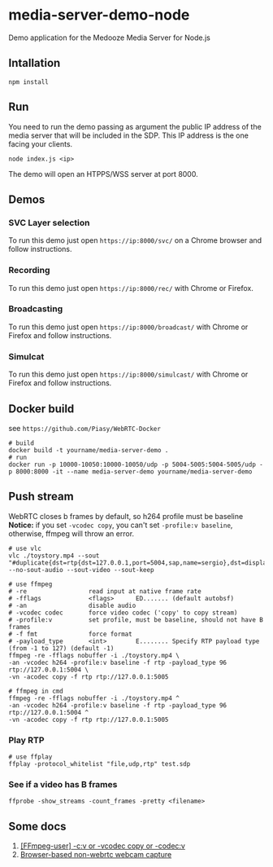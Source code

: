# media-server-demo-node
Demo application for the Medooze Media Server for Node.js

## Intallation
```
npm install
```

## Run
You need to run the demo passing as argument the public IP address of the media server that will be included in the SDP. This IP address is the one facing your clients.
```
node index.js <ip>
```

The demo will open an HTPPS/WSS server at port 8000. 

## Demos
### SVC Layer selection

To run this demo just open `https://ip:8000/svc/` on a Chrome browser and follow instructions.

### Recording

To run this demo just open `https://ip:8000/rec/` with Chrome or Firefox.

### Broadcasting

To run this demo just open `https://ip:8000/broadcast/` with Chrome or Firefox and follow instructions.

### Simulcat

To run this demo just open `https://ip:8000/simulcast/` with Chrome or Firefox and follow instructions.


## Docker build
see `https://github.com/Piasy/WebRTC-Docker`

```
# build
docker build -t yourname/media-server-demo .
# run
docker run -p 10000-10050:10000-10050/udp -p 5004-5005:5004-5005/udp -p 8000:8000 -it --name media-server-demo yourname/media-server-demo
```

## Push stream
WebRTC closes b frames by default, so h264 profile must be baseline
**Notice:** if you set `-vcodec copy`, you can't set `-profile:v baseline`, otherwise, ffmpeg will throw an error.

```
# use vlc
vlc ./toystory.mp4 --sout "#duplicate{dst=rtp{dst=127.0.0.1,port=5004,sap,name=sergio},dst=display}" --no-sout-audio --sout-video --sout-keep

# use ffmpeg
# -re                 read input at native frame rate
# -fflags             <flags>      ED....... (default autobsf)
# -an                 disable audio
# -vcodec codec       force video codec ('copy' to copy stream)
# -profile:v          set profile, must be baseline, should not have B frames
# -f fmt              force format
# -payload_type       <int>        E........ Specify RTP payload type (from -1 to 127) (default -1)
ffmpeg -re -fflags nobuffer -i ./toystory.mp4 \
-an -vcodec h264 -profile:v baseline -f rtp -payload_type 96 rtp://127.0.0.1:5004 \
-vn -acodec copy -f rtp rtp://127.0.0.1:5005

# ffmpeg in cmd
ffmpeg -re -fflags nobuffer -i ./toystory.mp4 ^
-an -vcodec h264 -profile:v baseline -f rtp -payload_type 96 rtp://127.0.0.1:5004 ^
-vn -acodec copy -f rtp rtp://127.0.0.1:5005
```

### Play RTP
```
# use ffplay
ffplay -protocol_whitelist "file,udp,rtp" test.sdp
```

### See if a video has B frames
```
ffprobe -show_streams -count_frames -pretty <filename>
```

## Some docs
1. [[FFmpeg-user] -c:v or -vcodec copy or -codec:v](https://lists.ffmpeg.org/pipermail/ffmpeg-user/2017-February/035335.html)
2. [Browser-based non-webrtc webcam capture](https://video.stackexchange.com/questions/18131/browser-based-non-webrtc-webcam-capture/19543#19543)

